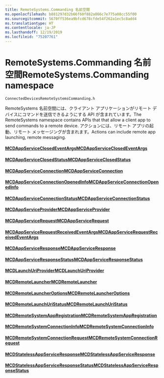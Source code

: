 ```yaml
---
title: RemoteSystems.Commanding 名前空間
ms.openlocfilehash: b881297d32b66f60f882a866c7e775a08cc55f00
ms.sourcegitcommit: 5670ff536ea9bfcd678cfde54f262a1ec5c8add4
ms.translationtype: HT
ms.contentlocale: ja-JP
ms.lasthandoff: 12/19/2019
ms.locfileid: "75207761"
---
```

# <a name="remotesystemscommanding-namespace"></a><span data-ttu-id="f5027-102">RemoteSystems.Commanding 名前空間</span><span class="sxs-lookup"><span data-stu-id="f5027-102">RemoteSystems.Commanding namespace</span></span>
```
ConnectedDevicesRemoteSystemsCommanding.h
```

<span data-ttu-id="f5027-103">RemoteSystems 名前空間には、クライアント アプリケーションがリモート デバイスにコマンドを送信できるようにする API が含まれています。</span><span class="sxs-lookup"><span data-stu-id="f5027-103">The RemoteSystems namespace contains APIs that that allow a client app to send commands to a remote device.</span></span>  <span data-ttu-id="f5027-104">アクションには、リモート アプリの起動、リモート メッセージングが含まれます。</span><span class="sxs-lookup"><span data-stu-id="f5027-104">Actions can include remote app launching, remote messaging.</span></span>

#### <a name="mcdappserviceclosedeventargsmcdappserviceclosedeventargsmd"></a>[<span data-ttu-id="f5027-105">MCDAppServiceClosedEventArgs</span><span class="sxs-lookup"><span data-stu-id="f5027-105">MCDAppServiceClosedEventArgs</span></span>](MCDAppServiceClosedEventArgs.md)
#### <a name="mcdappserviceclosedstatusmcdappserviceclosedstatusmd"></a>[<span data-ttu-id="f5027-106">MCDAppServiceClosedStatus</span><span class="sxs-lookup"><span data-stu-id="f5027-106">MCDAppServiceClosedStatus</span></span>](MCDAppServiceClosedStatus.md)
#### <a name="mcdappserviceconnectionmcdappserviceconnectionmd"></a>[<span data-ttu-id="f5027-107">MCDAppServiceConnection</span><span class="sxs-lookup"><span data-stu-id="f5027-107">MCDAppServiceConnection</span></span>](MCDAppServiceConnection.md)
#### <a name="mcdappserviceconnectionopenedinfomcdappserviceconnectionopenedinfomd"></a>[<span data-ttu-id="f5027-108">MCDAppServiceConnectionOpenedInfo</span><span class="sxs-lookup"><span data-stu-id="f5027-108">MCDAppServiceConnectionOpenedInfo</span></span>](MCDAppServiceConnectionOpenedInfo.md)
#### <a name="mcdappserviceconnectionstatusmcdappserviceconnectionstatusmd"></a>[<span data-ttu-id="f5027-109">MCDAppServiceConnectionStatus</span><span class="sxs-lookup"><span data-stu-id="f5027-109">MCDAppServiceConnectionStatus</span></span>](MCDAppServiceConnectionStatus.md)
#### <a name="mcdappserviceprovidermcdappserviceprovidermd"></a>[<span data-ttu-id="f5027-110">MCDAppServiceProvider</span><span class="sxs-lookup"><span data-stu-id="f5027-110">MCDAppServiceProvider</span></span>](MCDAppServiceProvider.md)
#### <a name="mcdappservicerequestmcdappservicerequestmd"></a>[<span data-ttu-id="f5027-111">MCDAppServiceRequest</span><span class="sxs-lookup"><span data-stu-id="f5027-111">MCDAppServiceRequest</span></span>](MCDAppServiceRequest.md)
#### <a name="mcdappservicerequestreceivedeventargsmcdappservicerequestreceivedeventargsmd"></a>[<span data-ttu-id="f5027-112">MCDAppServiceRequestReceivedEventArgs</span><span class="sxs-lookup"><span data-stu-id="f5027-112">MCDAppServiceRequestReceivedEventArgs</span></span>](MCDAppServiceRequestReceivedEventArgs.md)
#### <a name="mcdappserviceresponsemcdappserviceresponsemd"></a>[<span data-ttu-id="f5027-113">MCDAppServiceResponse</span><span class="sxs-lookup"><span data-stu-id="f5027-113">MCDAppServiceResponse</span></span>](MCDAppServiceResponse.md)
#### <a name="mcdappserviceresponsestatusmcdappserviceresponsestatusmd"></a>[<span data-ttu-id="f5027-114">MCDAppServiceResponseStatus</span><span class="sxs-lookup"><span data-stu-id="f5027-114">MCDAppServiceResponseStatus</span></span>](MCDAppServiceResponseStatus.md)
#### <a name="mcdlaunchuriprovidermcdlaunchuriprovidermd"></a>[<span data-ttu-id="f5027-115">MCDLaunchUriProvider</span><span class="sxs-lookup"><span data-stu-id="f5027-115">MCDLaunchUriProvider</span></span>](MCDLaunchUriProvider.md)
#### <a name="mcdremotelaunchermcdremotelaunchermd"></a>[<span data-ttu-id="f5027-116">MCDRemoteLauncher</span><span class="sxs-lookup"><span data-stu-id="f5027-116">MCDRemoteLauncher</span></span>](MCDRemoteLauncher.md)
#### <a name="mcdremotelauncheroptionsmcdremotelauncheroptionsmd"></a>[<span data-ttu-id="f5027-117">MCDRemoteLauncherOptions</span><span class="sxs-lookup"><span data-stu-id="f5027-117">MCDRemoteLauncherOptions</span></span>](MCDRemoteLauncherOptions.md)
#### <a name="mcdremotelaunchuristatusmcdremotelaunchuristatusmd"></a>[<span data-ttu-id="f5027-118">MCDRemoteLaunchUriStatus</span><span class="sxs-lookup"><span data-stu-id="f5027-118">MCDRemoteLaunchUriStatus</span></span>](MCDRemoteLaunchUriStatus.md)
#### <a name="mcdremotesystemappregistrationmcdremotesystemappregistrationmd"></a>[<span data-ttu-id="f5027-119">MCDRemoteSystemAppRegistration</span><span class="sxs-lookup"><span data-stu-id="f5027-119">MCDRemoteSystemAppRegistration</span></span>](MCDRemoteSystemAppRegistration.md)
#### <a name="mcdremotesystemconnectioninfomcdremotesystemconnectioninfomd"></a>[<span data-ttu-id="f5027-120">MCDRemoteSystemConnectionInfo</span><span class="sxs-lookup"><span data-stu-id="f5027-120">MCDRemoteSystemConnectionInfo</span></span>](MCDRemoteSystemConnectionInfo.md)
#### <a name="mcdremotesystemconnectionrequestmcdremotesystemconnectionrequestmd"></a>[<span data-ttu-id="f5027-121">MCDRemoteSystemConnectionRequest</span><span class="sxs-lookup"><span data-stu-id="f5027-121">MCDRemoteSystemConnectionRequest</span></span>](MCDRemoteSystemConnectionRequest.md)
#### <a name="mcdstatelessappserviceresponsemcdstatelessappserviceresponsemd"></a>[<span data-ttu-id="f5027-122">MCDStatelessAppServiceResponse</span><span class="sxs-lookup"><span data-stu-id="f5027-122">MCDStatelessAppServiceResponse</span></span>](MCDStatelessAppServiceResponse.md)
#### <a name="mcdstatelessappserviceresponsestatusmcdstatelessappserviceresponsestatusmd"></a>[<span data-ttu-id="f5027-123">MCDStatelessAppServiceResponseStatus</span><span class="sxs-lookup"><span data-stu-id="f5027-123">MCDStatelessAppServiceResponseStatus</span></span>](MCDStatelessAppServiceResponseStatus.md)